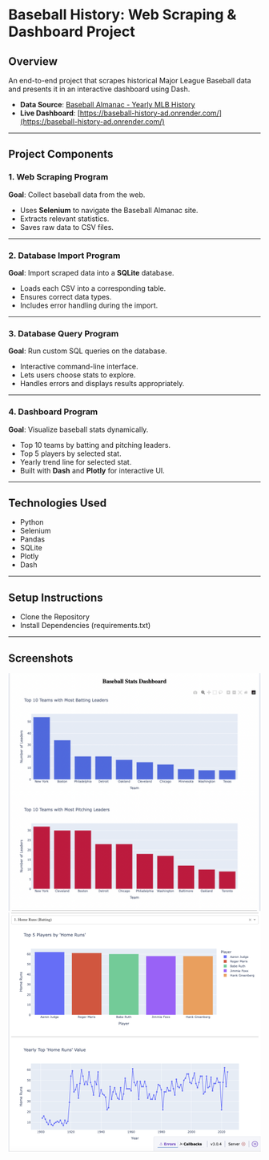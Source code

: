 # Baseball History: Web Scraping & Dashboard Project

##  Overview
An end-to-end project that scrapes historical Major League Baseball data and presents it in an interactive dashboard using Dash.

- **Data Source**: [Baseball Almanac - Yearly MLB History](https://www.baseball-almanac.com/yearmenu.shtml)  
- **Live Dashboard**: [https://baseball-history-ad.onrender.com/](https://baseball-history-ad.onrender.com/)

---

## Project Components

### 1. Web Scraping Program
**Goal**: Collect baseball data from the web.

- Uses **Selenium** to navigate the Baseball Almanac site.
- Extracts relevant statistics.
- Saves raw data to CSV files.

---

### 2. Database Import Program
**Goal**: Import scraped data into a **SQLite** database.

- Loads each CSV into a corresponding table.
- Ensures correct data types.
- Includes error handling during the import.

---

### 3. Database Query Program
**Goal**: Run custom SQL queries on the database.

- Interactive command-line interface.
- Lets users choose stats to explore.
- Handles errors and displays results appropriately.

---

### 4. Dashboard Program
**Goal**: Visualize baseball stats dynamically.

- Top 10 teams by batting and pitching leaders.
- Top 5 players by selected stat.
- Yearly trend line for selected stat.
- Built with **Dash** and **Plotly** for interactive UI.

---

## Technologies Used
- Python
- Selenium
- Pandas
- SQLite
- Plotly
- Dash

---
## Setup Instructions
- Clone the Repository
- Install Dependencies (requirements.txt)

---
## Screenshots

![Dashboard Screenshot](assets/dashboard1.png)
![Dashboard Screenshot](assets/dashboard2.png)
